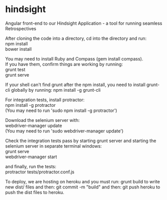 hindsight
=========

Angular front-end to our Hindsight Application - a tool for running seamless Retrospectives  

After cloning the code into a directory, cd into the directory and run:  
npm install  
bower install

You may need to install Ruby and Compass (gem install compass).  
If you have them, confirm things are working by running:   
grunt test  
grunt serve

If your shell can't find grunt after the npm install, you need to install grunt-cli globally by running:
npm install -g grunt-cli

For integration tests, install protractor:  
npm install -g protractor  
(You may need to run 'sudo npm install -g protractor')  

Download the selenium server with:  
webdriver-manager update  
(You may need to run 'sudo webdriver-manager update')  

Check the integration tests pass by starting grunt server and starting the selenium server in separate terminal windows:  
grunt serve  
webdriver-manager start   

and finally, run the tests:  
protractor tests/protractor.conf.js  


To deploy, we are hosting on heroku and you must run:
grunt build
to write new dist/ files and then:
git commit -m "build"
and then:
git push heroku
to push the dist files to heroku.